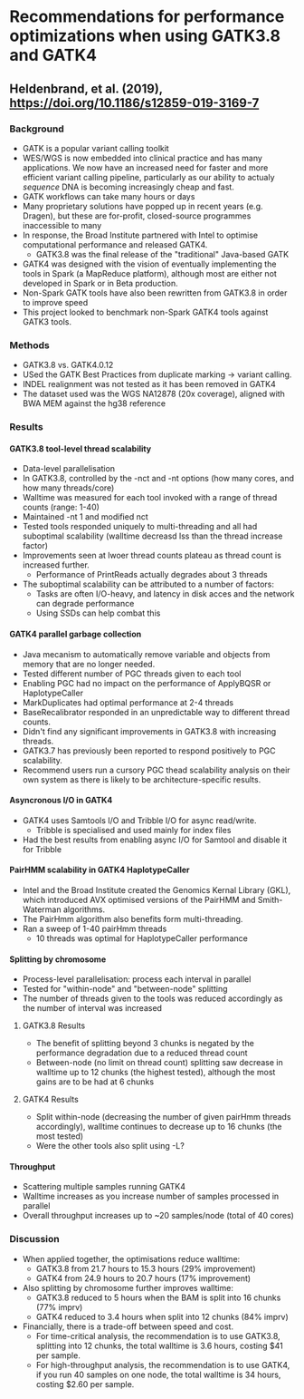 # Recommendations for performance optimizations when using GATK3.8 and GATK4
## Heldenbrand, et al. (2019), https://doi.org/10.1186/s12859-019-3169-7

### Background
- GATK is a popular variant calling toolkit
- WES/WGS is now embedded into clinical practice and has many applications. We now have an increased need for faster and more efficient variant calling pipeline, particularly as our ability to actualy *sequence* DNA is becoming increasingly cheap and fast.
- GATK workflows can take many hours or days
- Many proprietary solutions have popped up in recent years (e.g. Dragen), but these are for-profit, closed-source programmes inaccessible to many
- In response, the Broad Institute partnered with Intel to optimise computational performance and released GATK4.
    - GATK3.8 was the final release of the "traditional" Java-based GATK
- GATK4 was designed with the vision of eventually implementing the tools in Spark (a MapReduce platform), although most are either not developed in Spark or in Beta production.
- Non-Spark GATK tools have also been rewritten from GATK3.8 in order to improve speed
- This project looked to benchmark non-Spark GATK4 tools against GATK3 tools.

### Methods
- GATK3.8 vs. GATK4.0.12
- USed the GATK Best Practices from duplicate marking -> variant calling.
- INDEL realignment was not tested as it has been removed in GATK4
- The dataset used was the WGS NA12878 (20x coverage), aligned with BWA MEM against the hg38 reference

### Results
#### GATK3.8 tool-level thread scalability
- Data-level parallelisation
- In GATK3.8, controlled by the -nct and -nt options (how many cores, and how many threads/core)
- Walltime was measured for each tool invoked with a range of thread counts (range: 1-40)
- Maintained -nt 1 and modified nct
- Tested tools responded uniquely to multi-threading and all had suboptimal scalability (walltime decreasd lss than the thread increase factor)
- Improvements seen at lwoer thread counts plateau as thread count is increased further.
    - Performance of PrintReads actually degrades about 3 threads
- The suboptimal scalability can be attributed to a number of factors:
    - Tasks are often I/O-heavy, and latency in disk acces and the network can degrade performance
    - Using SSDs can help combat this

#### GATK4 parallel garbage collection
- Java mecanism to automatically remove variable and objects from memory that are no longer needed.
- Tested different number of PGC threads given to each tool
- Enabling PGC had no impact on the performance of ApplyBQSR or HaplotypeCaller
- MarkDuplicates had optimal performance at 2-4 threads
- BaseRecalibrator responded in an unpredictable way to different thread counts.
- Didn't find any significant improvements in GATK3.8 with increasing threads.
- GATK3.7 has previously been reported to respond positively to PGC scalability.
- Recommend users run a cursory PGC thead scalability analysis on their own system as there is likely to be architecture-specific results.

#### Asyncronous I/O in GATK4
- GATK4 uses Samtools I/O and Tribble I/O for async read/write.
    - Tribble is specialised and used mainly for index files
- Had the best results from enabling async I/O for Samtool and disable it for Tribble

#### PairHMM scalability in GATK4 HaplotypeCaller
- Intel and the Broad Institute created the Genomics Kernal Library (GKL), which introduced AVX optimised versions of the PairHMM and Smith-Waterman algorithms.
- The PairHmm algorithm also benefits form multi-threading.
- Ran a sweep of 1-40 pairHmm threads
    - 10 threads was optimal for HaplotypeCaller performance

#### Splitting by chromosome
- Process-level parallelisation: process each interval in parallel
- Tested for "within-node" and "between-node" splitting
- The number of threads given to the tools was reduced accordingly as the number of interval was increased

1. GATK3.8 Results
    - The benefit of splitting beyond 3 chunks is negated by the performance degradation due to a reduced thread count
    - Between-node (no limit on thread count) splitting saw decrease in walltime up to 12 chunks (the highest tested), although the most gains are to be had at 6 chunks

2. GATK4 Results
    - Split within-node (decreasing the number of given pairHmm threads accordingly), walltime continues to decrease up to 16 chunks (the most tested)
    - Were the other tools also split using -L?

#### Throughput
- Scattering multiple samples running GATK4
- Walltime increases as you increase number of samples processed in parallel
- Overall throughput increases up to ~20 samples/node (total of 40 cores)

### Discussion
- When applied together, the optimisations reduce walltime:
    - GATK3.8 from 21.7 hours to 15.3 hours (29% improvement)
    - GATK4 from 24.9 hours to 20.7 hours (17% improvement)
- Also splitting by chromosome further improves walltime:
    - GATK3.8 reduced to 5 hours when the BAM is split into 16 chunks (77% imprv)
    - GATK4 reduced to 3.4 hours when split into 12 chunks (84% imprv)
- Financially, there is a trade-off between speed and cost.
    - For time-critical analysis, the recommendation is to use GATK3.8, splitting into 12 chunks, the total walltime is 3.6 hours, costing $41 per sample.
    - For high-throughput analysis, the recommendation is to use GATK4, if you run 40 samples on one node, the total walltime is 34 hours, costing $2.60 per sample.
